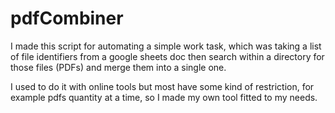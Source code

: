 # pdfCombiner
I made this script for automating a simple work task, which was taking a list of file identifiers from a google sheets doc
then search within a directory for those files (PDFs) and merge them into a single one.

I used to do it with online tools but most have some kind of restriction, for example pdfs quantity at a time,
so I made my own tool fitted to my needs.
